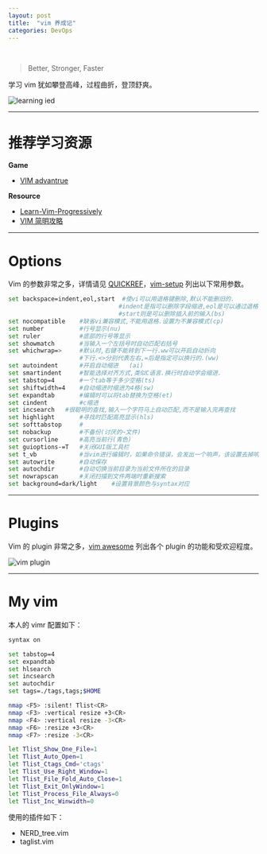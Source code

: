 ```yaml
---
layout: post
title:  "vim 养成记"
categories: DevOps
---
```


&nbsp;&nbsp;&nbsp;

> Better, Stronger, Faster

学习 vim 犹如攀登高峰，过程曲折，登顶舒爽。


![learning ied](http://wsfdl.oss-cn-qingdao.aliyuncs.com/horrorstories.jpg)


--------------

# 推荐学习资源

**Game**

- [VIM advantrue](http://vim-adventures.com/)

**Resource**

- [Learn-Vim-Progressively](http://yannesposito.com/Scratch/en/blog/Learn-Vim-Progressively/)
- [VIM 简明攻略](http://coolshell.cn/?s=vim+%E5%AD%A6%E4%B9%A0)

----------

# Options

Vim 的参数非常之多，详情请见 [QUICKREF](http://vimcdoc.sourceforge.net/doc/quickref.html#Q_op)，[vim-setup](http://platinhom.github.io/2015/06/08/Vim-Setup/) 列出以下常用参数。

~~~ bash
set backspace=indent,eol,start  #使vi可以用退格键删除,默认不能删旧的.
                               #indent是指可以删除字段缩进,eol是可以通过退格键合并两行,
                               #start则是可以删除插入前的输入(bs)
set nocompatible    #缺省vi兼容模式,不能用退格.设置为不兼容模式(cp)
set number          #行号显示(nu)
set ruler           #底部的行号等显示
set showmatch       #当输入一个左括号时自动匹配右括号
set whichwrap=>     #默认时,右键不能转到下一行.ww可以开启自动折向
                    #下行.<>分别代表左右,=后是指定可以换行的.(ww)
set autoindent      #开启自动缩进   (ai)
set smartindent     #智能选择对齐方式,类似C语言.换行时自动学会缩进.
set tabstop=4       #一个tab等于多少空格(ts)
set shiftwidth=4    #自动缩进时缩进为4格(sw)
set expandtab       #编辑时可以将tab替换为空格(et)
set cindent         #c缩进
set incsearch   #很聪明的查找,输入一个字符马上自动匹配,而不是输入完再查找
set highlight       #寻找时匹配高亮显示(hls)
set softtabstop     #
set nobackup        #不备份(讨厌的~文件)
set cursorline      #高亮当前行(青色)
set guioptions-=T   #关闭GUI版工具栏
set t_vb            #当vim进行编辑时，如果命令错误，会发出一个响声，该设置去掉响声
set autowrite       #自动保存
set autochdir       #自动切换当前目录为当前文件所在的目录
set nowrapscan      #关闭扫描到文件两端时重新搜索
set background=dark/light    #设置背景颜色与syntax对应     
~~~

----------------


# Plugins

Vim 的 plugin 非常之多，[vim awesome](http://vimawesome.com/) 列出各个 plugin 的功能和受欢迎程度。

![vim plugin](http://wsfdl.oss-cn-qingdao.aliyuncs.com/vimplugins.png)

--------------

# My vim

本人的 vimr 配置如下：

~~~ bash
syntax on

set tabstop=4
set expandtab
set hlsearch
set incsearch
set autochdir
set tags=./tags,tags;$HOME

nmap <F5> :silent! Tlist<CR>
nmap <F3> :vertical resize +3<CR>
nmap <F4> :vertical resize -3<CR>
nmap <F6> :resize +3<CR>
nmap <F7> :resize -3<CR>

let Tlist_Show_One_File=1
let Tlist_Auto_Open=1
let Tlist_Ctags_Cmd='ctags'
let Tlist_Use_Right_Window=1
let Tlist_File_Fold_Auto_Close=1
let Tlist_Exit_OnlyWindow=1
let Tlist_Process_File_Always=0
let Tlist_Inc_Winwidth=0
~~~

使用的插件如下：

- NERD_tree.vim
- taglist.vim
